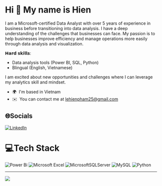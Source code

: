 Hi 👋 My name is Hien
=====================

I am a Microsoft-certified Data Analyst with over 5 years of experience in business before transitioning into data analysis. I have a deep understanding of the challenges that businesses can face. My passion is to help businesses improve efficiency and manage operations more easily through data analysis and visualization.

𝗛𝗮𝗿𝗱 𝘀𝗸𝗶𝗹𝗹𝘀: 
- Data analysis tools (Power BI, SQL, Python)
- Blingual (English, Vietnamese)

I am excited about new opportunities and challenges where I can leverage my analytics skill and mindset.

*   🌍  I'm based in Vietnam
*   ✉️  You can contact me at [lehienpham25@gmail.com](mailto:lehienpham25@gmail.com)

## 🌐Socials
[![LinkedIn](https://img.shields.io/badge/LinkedIn-%230077B5.svg?logo=linkedin&logoColor=white)](https://linkedin.com/in/hienphamle) 

# 💻Tech Stack
![Power Bi](https://img.shields.io/badge/power_bi-F2C811?style=for-the-badge&logo=powerbi&logoColor=black) 	![Microsoft Excel](https://img.shields.io/badge/Microsoft_Excel-217346?style=for-the-badge&logo=microsoft-excel&logoColor=white) ![MicrosoftSQLServer](https://img.shields.io/badge/Microsoft%20SQL%20Sever-CC2927?style=for-the-badge&logo=microsoft%20sql%20server&logoColor=white) ![MySQL](https://img.shields.io/badge/mysql-%2300f.svg?style=for-the-badge&logo=mysql&logoColor=white) ![Python](https://img.shields.io/badge/python-3670A0?style=for-the-badge&logo=python&logoColor=ffdd54)

---
[![](https://visitcount.itsvg.in/api?id=HienPhamLe&icon=0&color=0)](https://visitcount.itsvg.in)

